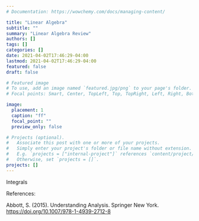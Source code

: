 ```yaml
---
# Documentation: https://wowchemy.com/docs/managing-content/

title: "Linear Algebra"
subtitle: ""
summary: "Linear Algebra Review"
authors: []
tags: []
categories: []
date: 2021-04-02T17:46:29-04:00
lastmod: 2021-04-02T17:46:29-04:00
featured: false
draft: false

# Featured image
# To use, add an image named `featured.jpg/png` to your page's folder.
# Focal points: Smart, Center, TopLeft, Top, TopRight, Left, Right, BottomLeft, Bottom, BottomRight.

image: 
  placement: 1
  caption: "ff"
  focal_point: ""
  preview_only: false

# Projects (optional).
#   Associate this post with one or more of your projects.
#   Simply enter your project's folder or file name without extension.
#   E.g. `projects = ["internal-project"]` references `content/project/deep-learning/index.md`.
#   Otherwise, set `projects = []`.
projects: []
---
```

Integrals 


References:

Abbott, S. (2015). Understanding Analysis. Springer New York. https://doi.org/10.1007/978-1-4939-2712-8
